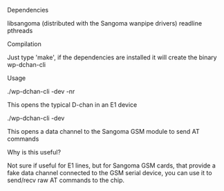 Dependencies

libsangoma (distributed with the Sangoma wanpipe drivers)
readline
pthreads

Compilation

Just type 'make', if the dependencies are installed it will create the binary wp-dchan-cli

Usage

./wp-dchan-cli -dev <s1c16> -nr

This opens the typical D-chan in an E1 device

./wp-dchan-cli -dev <s1c2>

This opens a data channel to the Sangoma GSM module to send AT commands


Why is this useful?

Not sure if useful for E1 lines, but for Sangoma GSM cards, that provide a fake data channel connected to the GSM serial
device, you can use it to send/recv raw AT commands to the chip.
